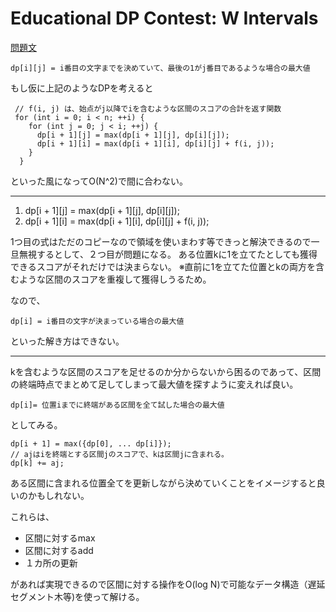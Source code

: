 # Educational DP Contest: W Intervals

[問題文](https://atcoder.jp/contests/dp/tasks/dp_w)

```
dp[i][j] = i番目の文字までを決めていて、最後の1がj番目であるような場合の最大値
```
もし仮に上記のようなDPを考えると

```
 // f(i, j) は、始点がj以降でiを含むような区間のスコアの合計を返す関数
 for (int i = 0; i < n; ++i) {
    for (int j = 0; j < i; ++j) {
      dp[i + 1][j] = max(dp[i + 1][j], dp[i][j]);
      dp[i + 1][i] = max(dp[i + 1][i], dp[i][j] + f(i, j));
    }
  }
```
といった風になってO(N^2)で間に合わない。

---

1. dp[i + 1][j] = max(dp[i + 1][j], dp[i][j]);
2. dp[i + 1][i] = max(dp[i + 1][i], dp[i][j] + f(i, j));

1つ目の式はただのコピーなので領域を使いまわす等できっと解決できるので一旦無視するとして、２つ目が問題になる。
ある位置kに1を立てたとしても獲得できるスコアがそれだけでは決まらない。
※直前に1を立てた位置とkの両方を含むような区間のスコアを重複して獲得しうるため。

なので、
```
dp[i] = i番目の文字が決まっている場合の最大値
```
といった解き方はできない。

---

kを含むような区間のスコアを足せるのか分からないから困るのであって、区間の終端時点でまとめて足してしまって最大値を探すように変えれば良い。

```
dp[i]= 位置iまでに終端がある区間を全て試した場合の最大値
```
としてみる。

```
dp[i + 1] = max({dp[0], ... dp[i]});
// ajはiを終端とする区間jのスコアで、kは区間jに含まれる。
dp[k] += aj;
```
ある区間に含まれる位置全てを更新しながら決めていくことをイメージすると良いのかもしれない。

これらは、
+ 区間に対するmax
+ 区間に対するadd
+ １カ所の更新

があれば実現できるので区間に対する操作をO(log N)で可能なデータ構造（遅延セグメント木等)を使って解ける。

